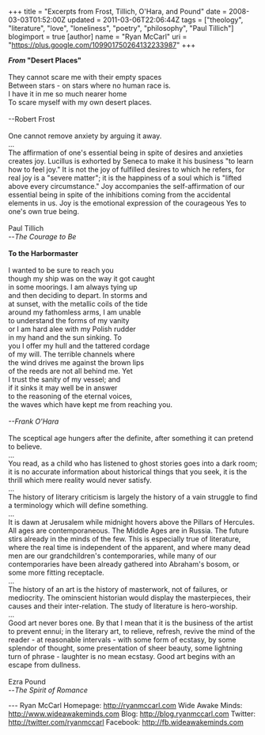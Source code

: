 +++
title = "Excerpts from Frost, Tillich, O'Hara, and Pound"
date = 2008-03-03T01:52:00Z
updated = 2011-03-06T22:06:44Z
tags = ["theology", "literature", "love", "loneliness", "poetry", "philosophy", "Paul Tillich"]
blogimport = true
[author]
	name = "Ryan McCarl"
	uri = "https://plus.google.com/109901750264132233987"
+++

<strong><em>From</em> "Desert Places"<br /></strong><br />They cannot scare me with their empty spaces<br />Between stars - on stars where no human race is.<br />I have it in me so much nearer home<br />To scare myself with my own desert places.<br /><br />--Robert Frost<br /><br />One cannot remove anxiety by arguing it away.<br />...<br />The affirmation of one's essential being in spite of desires and anxieties creates joy.  Lucillus is exhorted by Seneca to make it his business "to learn how to feel joy."  It is not the joy of fulfilled desires to which he refers, for real joy is a "severe matter"; it is the happiness of a soul which is "lifted above every circumstance."  Joy accompanies the self-affirmation of our essential being in spite of the inhibitions coming from the accidental elements in us.  Joy is the emotional expression of the courageous Yes to one's own true being.<br /><br />Paul Tillich<br />--<em>The Courage to Be</em><br /><br /><strong>To the Harbormaster</strong><br /><br />I wanted to be sure to reach you<br />though my ship was on the way it got caught<br />in some moorings. I am always tying up<br />and then deciding to depart. In storms and<br />at sunset, with the metallic coils of the tide<br />around my fathomless arms, I am unable<br />to understand the forms of my vanity<br />or I am hard alee with my Polish rudder<br />in my hand and the sun sinking. To<br />you I offer my hull and the tattered cordage<br />of my will. The terrible channels where<br />the wind drives me against the brown lips<br />of the reeds are not all behind me. Yet<br />I trust the sanity of my vessel; and<br />if it sinks it may well be in answer<br />to the reasoning of the eternal voices,<br />the waves which have kept me from reaching you.<br /><br /><em>--Frank O'Hara</em><br /><br />The sceptical age hungers after the definite, after something it can pretend to believe.<br />...<br />You read, as a child who has listened to ghost stories goes into a dark room; it is no accurate information about historical things that you seek, it is the thrill which mere reality would never satisfy.<br />...<br />The history of literary criticism is largely the history of a vain struggle to find a terminology which will define something.<br />...<br />It is dawn at Jerusalem while midnight hovers above the Pillars of Hercules.  All ages are contemporaneous.  The Middle Ages are in Russia.  The future stirs already in the minds of the few.  This is especially true of literature, where the real time is independent of the apparent, and where many dead men are our grandchildren's contemporaries, while many of our contemporaries have been already gathered into Abraham's bosom, or some more fitting receptacle.<br />...<br />The history of an art is the history of masterwork, not of failures, or mediocrity.  The ominscient historian would display the masterpieces, their causes and their inter-relation.  The study of literature is hero-worship.<br />...<br />Good art never bores one.  By that I mean that it is the business of the artist to prevent ennui; in the literary art, to relieve, refresh, revive the mind of the reader - at reasonable intervals - with some form of ecstasy, by some splendor of thought, some presentation of sheer beauty, some lightning turn of phrase - laughter is no mean ecstasy.  Good art begins with an escape from dullness.<br /><br />Ezra Pound<br />--<em>The Spirit of Romance</em><div class="blogger-post-footer">---
Ryan McCarl
Homepage: http://ryanmccarl.com
Wide Awake Minds: http://www.wideawakeminds.com
Blog: http://blog.ryanmccarl.com
Twitter: http://twitter.com/ryanmccarl
Facebook: http://fb.wideawakeminds.com</div>
